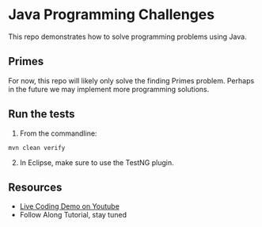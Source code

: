 # Java Programming Challenges

This repo demonstrates how to solve programming problems using Java.

## Primes

For now, this repo will likely only solve the finding Primes problem. Perhaps in the future we may implement more programming solutions. 

## Run the tests

1. From the commandline:

```
mvn clean verify
```

2. In Eclipse, make sure to use the TestNG plugin.

## Resources

- [Live Coding Demo on Youtube](https://youtu.be/L62QdIXwUyI)
- Follow Along Tutorial, stay tuned
